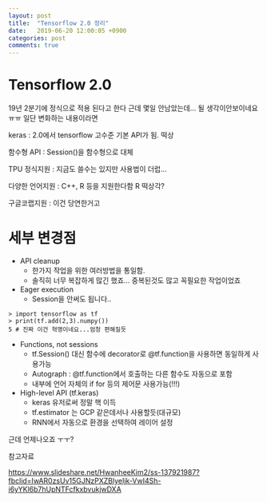 ```yaml
---
layout: post
title:  "Tensorflow 2.0 정리"
date:   2019-06-20 12:00:05 +0900
categories: post
comments: true
---
```




# Tensorflow 2.0 

19년 2분기에 정식으로 적용 된다고 한다
근데 몇일 안남았는데... 될 생각이안보이네요 ㅠㅠ
일단 변화하는 내용이라면

keras : 2.0에서 tensorflow 고수준 기본 API가 됨. 떡상

함수형 API : Session()을 함수형으로 대체

TPU 정식지원 : 지금도 쓸수는 있지만 사용법이 더럽...

다양한 언어지원 : C++, R 등을 지원한다함 R 떡상각?

구글코랩지원 : 이건 당연한거고

# 세부 변경점
- API cleanup
  - 한가지 작업을 위한 여러방법을 통일함.
  - 솔직히 너무 복잡하게 많긴 했죠... 중복된것도 많고 꼭필요한 작업이었죠
- Eager execution
  - Session을 안써도 됩니다.. 

```
> import tensorflow as tf
> print(tf.add(2,3).numpy())
5 # 진짜 이건 혁명이네요...엄청 편해질듯
```

- Functions, not sessions
  - tf.Session() 대신 함수에 decorator로 @tf.function을 사용하면 동일하게 사용가능
  - Autograph : @tf.function에서 호출하는 다른 함수도 자동으로 포함
  - 내부에 언어 자체의 if for 등의 제어문 사용가능(!!!)
- High-level API (tf.keras)
  - keras 유저로써 정말 핵 이득
  - tf.estimator 는 GCP 같은데서나 사용할듯(대규모)
  - RNN에서 자동으로 환경을 선택하여 레이어 설정



근데 언제나오죠 ㅜㅜ?





참고자료

https://www.slideshare.net/HwanheeKim2/ss-137921987?fbclid=IwAR0zsUv15GJNzPXZBlyeIjk-VwI4Sh-i6yYKl6b7hUpNTFcfkxbvukjwDXA